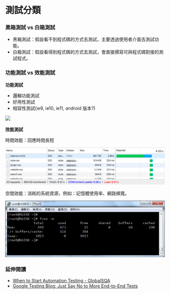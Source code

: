 # 測試分類

### 黑箱測試 vs 白箱測試

* 黑箱測試：假設看不到程式碼的方式去測試，主要透過使用者介面去測試功能。
* 白箱測試：假設看得到程式碼的方式去測試，會直接撰寫可與程式碼對接的測試程式。

### 功能測試 vs 效能測試

**功能測試**

* 邏輯功能測試
* 好用性測試
* 相容性測試(ie9, ie10, ie11, android 版本?)

![](https://learngeb-ebook.readbook.tw/cloud-browser-testing/new_session.png)

**效能測試**

時間效能：回應時間長短

![](assets/network.png)

空間效能：消耗的系統資源，例如：記憶體使用率、網路頻寬。

![](assets/memory-free.png)

### 延伸閱讀

* [When to Start Automation Testing - GlobalSQA](http://www.globalsqa.com/start-automation-testing/)
* [Google Testing Blog: Just Say No to More End-to-End Tests](https://testing.googleblog.com/2015/04/just-say-no-to-more-end-to-end-tests.html)
